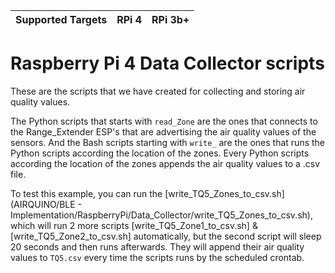 | Supported Targets | RPi 4 | RPi 3b+ |
| ----------------- | ----- | -------- |

Raspberry Pi 4 Data Collector scripts
==============================================

These are the scripts that we have created for collecting and storing air quality values.

The Python scripts that starts with `read_Zone` are the ones that connects to the Range_Extender ESP's that are advertising the air quality values of the sensors. And the Bash scripts starting with `write_` are the ones that runs the Python scripts according the location of the zones. Every Python scripts according the location of the zones appends the air quality values to a .csv file.

To test this example, you can run the [write_TQ5_Zones_to_csv.sh](AIRQUINO/BLE - Implementation/RaspberryPi/Data_Collector/write_TQ5_Zones_to_csv.sh), which will run 2 more scripts [write_TQ5_Zone1_to_csv.sh] & [write_TQ5_Zone2_to_csv.sh] automatically, but the second script will sleep 20 seconds and then runs afterwards. They will append their air quality values to `TQ5.csv` every time the scripts runs by the scheduled crontab.
